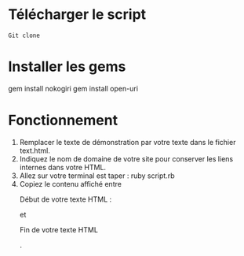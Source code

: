 # Télécharger le script

```
Git clone
```
# Installer les gems

gem install nokogiri
gem install open-uri

# Fonctionnement

1. Remplacer le texte de démonstration par votre texte dans le fichier text.html.
2. Indiquez le nom de domaine de votre site pour conserver les liens internes dans votre HTML.
3. Allez sur votre terminal est taper : ruby script.rb
4. Copiez le contenu affiché entre <p>Début de votre texte HTML :</p> et <p>Fin de votre texte HTML</p>.
